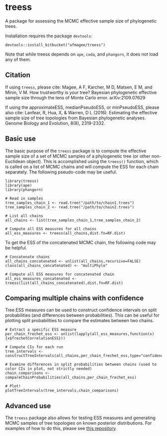 # treess

A package for assessing the MCMC effective sample size of phylogenetic trees.

Installation requires the package `devtools`:

    devtools::install_bitbucket("afmagee/treess")

Note that while treess depends on `ape`, `coda`, and `phangorn`, it does not load any of them.

## Citation
If using `treess`, please cite: Magee, A F, Karcher, M D, Matsen, E M, and Minin, V M. How trustworthy is your tree? Bayesian phylogenetic effective sample size through the lens of Monte Carlo error. arXiv:2109.07629

If using the approximateESS, medianPseudoESS, or minPseudoESS, please also cite: Lanfear, R, Hua, X, & Warren, D L (2016). Estimating the effective sample size of tree topologies from Bayesian phylogenetic analyses. Genome Biology and Evolution, 8(8), 2319-2332.

## Basic use
The basic purpose of the `treess` package is to compute the effective sample size of a set of MCMC samples of a phylogenetic tree (or other non-Euclidean object).
This is accomplished using the `treess()` function, which is called on a list of MCMC chains and will compute the ESS for each chain separately.
The following pseudo-code may be useful.

    library(treess)
    library(ape)
    library(phangorn)

    # Read in samples
    tree_samples_chain_1 <- read.tree("/path/to/chain1.trees")
    tree_samples_chain_2 <- read.tree("/path/to/chain2.trees")

    # List all chains
    all_chains <- list(tree_samples_chain_1,tree_samples_chain_2)

    # Compute all ESS measures for all chains
    all_ess_measures <- treess(all_chains,dist.fn=RF.dist)

To get the ESS of the concatenated MCMC chain, the following code may be helpful.

    # Concatenate chains
    all_chains_concatenated <- unlist(all_chains,recursive=FALSE)
    class(all_chains_concatenated) <- "multiPhylo"

    # Compute all ESS measures for concatenated chain
    all_ess_measures_concatenated <- treess(list(all_chains_concatenated),dist.fn=RF.dist)

## Comparing multiple chains with confidence

Tree ESS measures can be used to construct confidence intervals on split probabilities (and differences between probabilities).
This can be useful for plotting split probabilities to compare the estimates between two chains.

    # Extract a specific ESS measure
    per_chain_frechet_ess <- unlist(lapply(all_ess_measures,function(x){x$frechetCorrelationESS}))

    # Compute CIs for each run
    tree_intervals <- constructTreeIntervals(all_chains,per_chain_frechet_ess,type="confidence")

    # Examine differences in split probabilities between chains (used to color CIs in plot, not strictly needed)
    chain_comparisons <- compareChainProbabilities(all_chains,per_chain_frechet_ess)

    # Plot!
    plotTreeIntervals(tree_intervals,chain_comparisons)

## Advanced use
The `treess` package also allows for testing ESS measures and generating MCMC samples of tree topologies on known posterior distributions.
For examples of how to do this, please see [this repository](https://bitbucket.org/afmagee/tree_convergence_code/).

